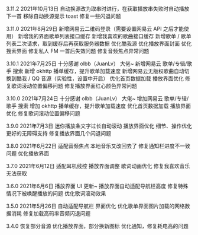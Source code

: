 3.11.2 2021年10月13日
自动换源改为取串时进行，在获取播放串失败时自动播放下一首
移除自动换源提示 toast
修复一些闪退问题

3.11.0 2021年8月29日
新增网易云二维码登录（需要设置网易云 API 之后才能使用）
新增我的界面歌单列表接口缓存
新增我喜欢的歌曲接口缓存
新增歌单 / 歌单列表二次请求，取到缓存后再获取服务器数据
优化酷我源
优化播放界面封面
优化搜索界面
修复私人 FM 一首后失效问题
修复音频焦点异常问题

3.10.1 2021年7月25日
十分感谢 olbb（JuanLv） 大佬~
新增网易云 歌单/专辑/歌手 搜索
新增 okhttp 播单缓存，提升歌单加载速度
新增网易云无版权歌曲自动切换到酷我 / QQ 音源（实验性，设置中开启）
优化首页数据加载
播放界面优化
修复歌词滚动位置偏移问题
修复播放界面红心颜色异常问题

3.10.0 2021年7月24日
十分感谢 olbb（JuanLv） 大佬~
增加网易云 歌单/专辑/歌手 搜索
增加 okhttp 播单缓存，提升歌单加载速度
优化首页数据加载
播放界面优化
修复歌词滚动位置偏移问题

3.9.0 2021年7月3日
迷你播放条文字过长自动滚动
播放界面优化
细节、操作优化
更好的无障碍支持
修复播放界面几个闪退问题

3.8.0 2021年6月22日
适配音频焦点
本地音乐又改回去了
修复通知栏进度不一致问题
优化播放界面

3.7.0 2021年6月12日
适配耳机线控
播放界面调整
歌词动画优化
修复我喜欢音乐无法获取

3.6.0 2021年6月6日
播放界面 UI 更新~
播放界面自动适配导航栏高度
修复特殊情况下被唤醒播放的问题
优化歌词滚动效果

3.5.0 2021年5月26日
自动适配导航栏
界面优化
优化歌单界面图片加载的网络数据消耗
修复加载高码率音频闪退问题

3.4.0
恢复部分音源
优化播放界面，部分换新图标
优化通知，修复耗电高的问题
